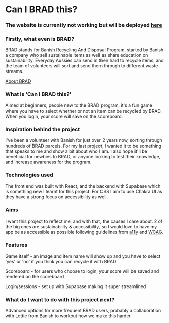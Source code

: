 # Can I BRAD this?

### The website is currently not working but will be deployed [here](https://gal333t.github.io/project4/)

### Firstly, what even is BRAD?

BRAD stands for Banish Recycling And Disposal Program, started by Banish a company who sell sustainable items as well as share education on sustainability. Everyday Aussies can send in their hard to recycle items, and the team of volunteers will sort and send them through to different waste streams.

[About BRAD](https://banish.com.au/pages/recycling-program)

### What is 'Can I BRAD this?'

Aimed at beginners, people new to the BRAD program, it's a fun game where you have to select whether or not an item can be recycled by BRAD. When you login, your score will save on the scoreboard.

### Inspiration behind the project

I've been a volunteer with Banish for just over 2 years now, sorting through hundreds of BRAD parcels. For my last project, I wanted it to be something that speaks to me and show a bit about who I am. I also hope it'll be beneficial for newbies to BRAD, or anyone looking to test their knowledge, and increase awareness for the program.

### Technologies used

The front end was built with React, and the backend with Supabase which is something new I learnt for this project. For CSS I aim to use Chakra UI as they have a strong focus on accessibility as well.

### Aims

I want this project to reflect me, and with that, the causes I care about. 2 of the big ones are sustainability & accessibility, so I would love to have my app be as accessible as possible following guidelines from [a11y](https://www.a11yproject.com/) and [WCAG](https://www.w3.org/WAI/standards-guidelines/wcag/).

### Features

Game itself - an image and item name will show up and you have to select 'yes' or 'no' if you think you can recycle it with BRAD

Scoreboard - for users who choose to login, your score will be saved and rendered on the scoreboard

Login/sessions - set up with Supabase making it super streamlined

### What do I want to do with this project next?

Advanced options for more frequent BRAD users, probably a collaboration with Lottie from Banish to workout how we make this harder
